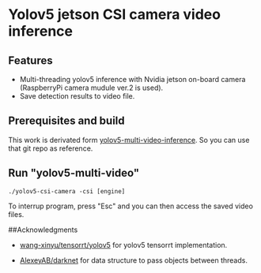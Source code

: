 # Yolov5 jetson CSI camera video inference

## Features

* Multi-threading yolov5 inference with Nvidia jetson on-board camera (RaspberryPi camera mudule ver.2 is used).
* Save detection results to video file.

## Prerequisites and build
This work is derivated form [yolov5-multi-video-inference](https://github.com/edge-ai4cv/yolov5-multi-video-inference.git). So you can use that git repo as reference.
## Run "yolov5-multi-video"
```
./yolov5-csi-camera -csi [engine]
```
To interrup program, press "Esc" and  you can then access the saved video files. 

##Acknowledgments
* [wang-xinyu/tensorrt/yolov5](https://github.com/wang-xinyu/tensorrtx/tree/master/yolov5) for yolov5 tensorrt implementation.

* [AlexeyAB/darknet](https://github.com/AlexeyAB/darknet) for data structure to pass objects between threads.

